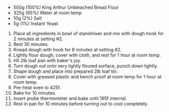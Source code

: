 * 500g (100%) King Arthur Unbleached Bread Flour
* 325g (65%) Water at room temp
* 10g (2%) Salt
* 5g (1%) Instant Yeast

1. Place all ingredients in bowl of standmixer and mix with dough hook for 2 minutes at setting #2.
1. Rest 30 minutes.
1. Knead dough with hook for 8 minutes at setting #2.
1. Lightly flour dough, cover with cloth, and rest for 1 hour at room temp.
1. Hit 2lb loaf pan with baker's joy.
1. Turn dough out onto very lightly floured surface, punch down lightly.
1. Shape dough and place into prepared 2lb loaf tin.
1. Cover with greased plastic and bench proof at room temp for 1 hour at room temp.
1. Pre-heat oven to 425f.
1. Bake for 10 minutes.
1. Insert probe thermometer and bake until 195f internal.
1. Rest in pan for 10 minutes before turning out to cool completely.
